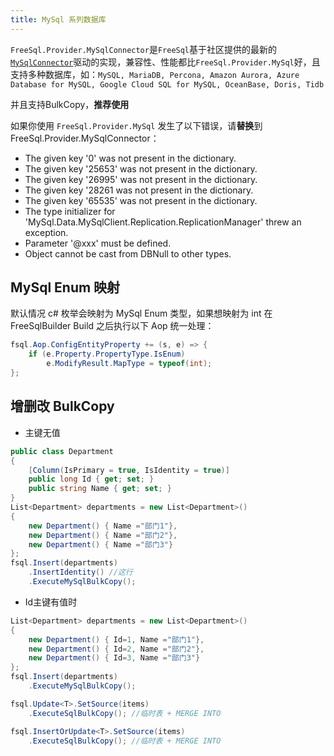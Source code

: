 ```yaml
---
title: MySql 系列数据库
---
```


<!-- # FreeSql.Provider.MySqlConnector -->

`FreeSql.Provider.MySqlConnector`是`FreeSql`基于社区提供的最新的[`MySqlConnector`](https://github.com/mysql-net/MySqlConnector)驱动的实现，兼容性、性能都比`FreeSql.Provider.MySql`好，且支持多种数据库，如：`MySQL, MariaDB, Percona, Amazon Aurora, Azure Database for MySQL, Google Cloud SQL for MySQL, OceanBase, Doris, Tidb`

并且支持BulkCopy，**推荐使用**

如果你使用 `FreeSql.Provider.MySql` 发生了以下错误，请**替换**到 FreeSql.Provider.MySqlConnector：

- The given key '0' was not present in the dictionary.
- The given key '25653' was not present in the dictionary.
- The given key '26995' was not present in the dictionary.
- The given key '28261 was not present in the dictionary.
- The given key '65535' was not present in the dictionary.
- The type initializer for 'MySql.Data.MySqlClient.Replication.ReplicationManager' threw an exception.
- Parameter '@xxx' must be defined.
- Object cannot be cast from DBNull to other types.

## MySql Enum 映射

默认情况 c# 枚举会映射为 MySql Enum 类型，如果想映射为 int 在 FreeSqlBuilder Build 之后执行以下 Aop 统一处理：

```cs
fsql.Aop.ConfigEntityProperty += (s, e) => {
    if (e.Property.PropertyType.IsEnum)
        e.ModifyResult.MapType = typeof(int);
};
```

## 增删改 BulkCopy

- 主键无值

```cs
public class Department
{
    [Column(IsPrimary = true, IsIdentity = true)]
    public long Id { get; set; }
    public string Name { get; set; }
}
List<Department> departments = new List<Department>()
{
    new Department() { Name ="部门1"},
    new Department() { Name ="部门2"},
    new Department() { Name ="部门3"}
};
fsql.Insert(departments)
    .InsertIdentity() //这行
    .ExecuteMySqlBulkCopy();
```

- Id主键有值时

```cs
List<Department> departments = new List<Department>()
{
    new Department() { Id=1, Name ="部门1"},
    new Department() { Id=2, Name ="部门2"},
    new Department() { Id=3, Name ="部门3"}
};
fsql.Insert(departments)
    .ExecuteMySqlBulkCopy();
```

```csharp
fsql.Update<T>.SetSource(items)
    .ExecuteSqlBulkCopy(); //临时表 + MERGE INTO

fsql.InsertOrUpdate<T>.SetSource(items)
    .ExecuteSqlBulkCopy(); //临时表 + MERGE INTO
```
